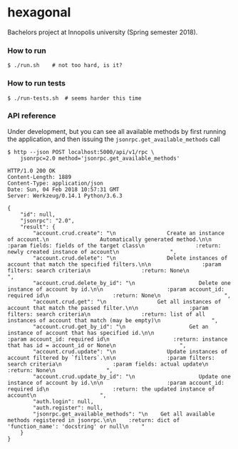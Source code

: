 # hexagonal
Bachelors project at Innopolis university (Spring semester 2018).

### How to run

    $ ./run.sh    # not too hard, is it?
    
    
### How to run tests

    $ ./run-tests.sh  # seems harder this time
    
### API reference

Under development, but you can see all available methods by
first running the application, and then issuing the `jsonrpc.get_available_methods` call

    $ http --json POST localhost:5000/api/v1/rpc \
        jsonrpc=2.0 method='jsonrpc.get_available_methods'
        
    HTTP/1.0 200 OK
    Content-Length: 1889
    Content-Type: application/json
    Date: Sun, 04 Feb 2018 10:57:31 GMT
    Server: Werkzeug/0.14.1 Python/3.6.3
    
    {
        "id": null,
        "jsonrpc": "2.0",
        "result": {
            "account.crud.create": "\n                Create an instance of account.\n                Automatically generated method.\n\n                :param fields: fields of the target class\n                :return: newly created instance of account\n                ",
            "account.crud.delete": "\n                Delete instances of account that match the specified filters.\n\n                :param filters: search criteria\n                :return: None\n                ",
            "account.crud.delete_by_id": "\n                    Delete one instance of account by id.\n\n                    :param account_id: required id\n                    :return: None\n                    ",
            "account.crud.get": "\n                Get all instances of account that match the passed filter.\n\n                :param filters: search criteria\n                :return: list of all instances of account that match (may be empty)\n                ",
            "account.crud.get_by_id": "\n                    Get an instance of account that has specified id.\n\n                    :param account_id: required id\n                    :return: instance that has id = account_id or None\n                    ",
            "account.crud.update": "\n                Update instances of account filtered by `filters`.\n\n                :param filters: search criteria\n                :param fields: actual update\n                :return: None\n                ",
            "account.crud.update_by_id": "\n                    Update one instance of account by id.\n\n                    :param account_id: required id\n                    :return: the updated instance of account\n                    ",
            "auth.login": null,
            "auth.register": null,
            "jsonrpc.get_available_methods": "\n    Get all available methods registered in jsonrpc.\n\n    :return: dict of 'function_name': 'docstring' or null\n    "
        }
    }

